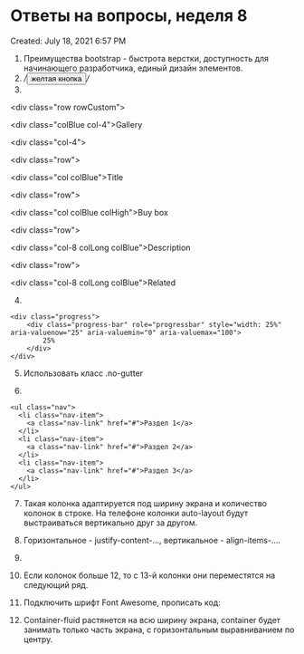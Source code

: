 # Ответы на вопросы, неделя 8

Created: July 18, 2021 6:57 PM

1. Преимущества bootstrap - быстрота верстки, доступность для начинающего разработчика, единый дизайн элементов.
2. */<button type="button" class="btn btn-warning">желтая кнопка</button>/*
3. 

<style>

.colBlue {

background-color: rgb(143, 156, 196);

margin: 2px;

text-align: center;

}

.colHigh {

height: 368px;

}

.rowCustom {

height: 400px;

}

.colLong {

height: 100px;

}

</style>

</head>

<body>

<div class="container-fluid">

<div class="row rowCustom">

<div class="colBlue col-4">Gallery</div>

<div class="col-4">

<div class="row">

<div class="col colBlue">Title</div>

</div>

<div class="row">

<div class="col colBlue colHigh">Buy box</div>

</div>

</div>

</div>

<div class="row">

<div class="col-8 colLong colBlue">Description</div>

</div>

<div class="row">

<div class="col-8 colLong colBlue">Related</div>

</div>

</div>

</body>

4. 

```
<div class="progress">
    <div class="progress-bar" role="progressbar" style="width: 25%" aria-valuenow="25" aria-valuemin="0" aria-valuemax="100">
        25%
    </div>
</div>
```

5. Использовать класс .no-gutter

6. 

```
<ul class="nav">
  <li class="nav-item">
    <a class="nav-link" href="#">Раздел 1</a>
  </li>
  <li class="nav-item">
    <a class="nav-link" href="#">Раздел 2</a>
  </li>
  <li class="nav-item">
    <a class="nav-link" href="#">Раздел 3</a>
  </li>
</ul>
```

7. Такая колонка адаптируется под ширину экрана и количество колонок в строке. На телефоне колонки auto-layout будут выстраиваться вертикально друг за другом.

8. Горизонтальное - justify-content-..., вертикальное - align-items-....

9. <div class="col-12 col-md-6"></div>

10. Если колонок больше 12, то с 13-й колонки они переместятся на следующий ряд.

11. Подключить шрифт Font Awesome, прописать код: <i class="fa fa-instagram" aria-hidden="true"></i>

12. Container-fluid растянется на всю ширину экрана, container будет занимать только часть экрана, с горизонтальным выравниванием по центру.
